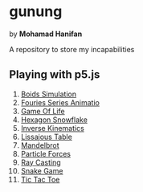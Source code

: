 # gunung

by **Mohamad Hanifan**

A repository to store my incapabilities

## Playing with p5.js

1. [Boids Simulation](https://editor.p5js.org/hanifanm/full/ARN4X_Hge)
2. [Fouries Series Animatio](https://editor.p5js.org/hanifanm/full/W5HV5npY1)
3. [Game Of Life](https://editor.p5js.org/hanifanm/full/XtH8ISxFI)
4. [Hexagon Snowflake](https://editor.p5js.org/hanifanm/full/FJa8uRyq-)
5. [Inverse Kinematics](https://editor.p5js.org/hanifanm/full/A5GafiSIe)
6. [Lissajous Table](https://editor.p5js.org/hanifanm/full/W4Eo67Bxb)
7. [Mandelbrot](https://editor.p5js.org/hanifanm/full/LQCjU7s-8)
8. [Particle Forces](https://editor.p5js.org/hanifanm/full/WfxT9Zxgv)
9. [Ray Casting](https://editor.p5js.org/hanifanm/full/TEpJmiM6-)
10. [Snake Game](https://editor.p5js.org/hanifanm/full/rE7LocWKq)
11. [Tic Tac Toe](https://editor.p5js.org/hanifanm/full/rgK-oD_Wm)
